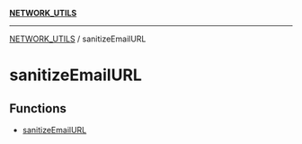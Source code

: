 [**NETWORK_UTILS**](../README.md)

***

[NETWORK_UTILS](../README.md) / sanitizeEmailURL

# sanitizeEmailURL

## Functions

- [sanitizeEmailURL](functions/sanitizeEmailURL.md)
